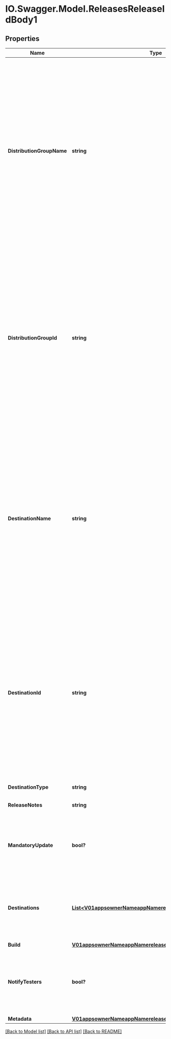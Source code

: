 # IO.Swagger.Model.ReleasesReleaseIdBody1
## Properties

Name | Type | Description | Notes
------------ | ------------- | ------------- | -------------
**DistributionGroupName** | **string** | OBSOLETE. Will be removed in future releases - use destinations instead. Name of a distribution group. The release will be associated with this distribution group. If the distribution group doesn&#x27;t exist a 400 is returned. If both distribution group name and id are passed, the id is taking precedence. | [optional] 
**DistributionGroupId** | **string** | OBSOLETE. Will be removed in future releases - use destinations instead. Id of a distribution group. The release will be associated with this distribution group. If the distribution group doesn&#x27;t exist a 400 is returned. If both distribution group name and id are passed, the id is taking precedence. | [optional] 
**DestinationName** | **string** | OBSOLETE. Will be removed in future releases - use destinations instead. Name of a destination. The release will be associated with this destination. If the destination doesn&#x27;t exist a 400 is returned. If both distribution group name and id are passed, the id is taking precedence. | [optional] 
**DestinationId** | **string** | OBSOLETE. Will be removed in future releases - use destinations instead. Id of a destination. The release will be associated with this destination. If the destination doesn&#x27;t exist a 400 is returned. If both destination name and id are passed, the id is taking precedence. | [optional] 
**DestinationType** | **string** | Not used anymore. | [optional] 
**ReleaseNotes** | **string** | Release notes for this release. | [optional] 
**MandatoryUpdate** | **bool?** | A boolean which determines whether this version should be a mandatory update or not. | [optional] 
**Destinations** | [**List&lt;V01appsownerNameappNamereleasesreleaseIdDestinations&gt;**](V01appsownerNameappNamereleasesreleaseIdDestinations.md) | Distribute this release under the following list of destinations (store groups or distribution groups). | [optional] 
**Build** | [**V01appsownerNameappNamereleasesreleaseIdBuild**](V01appsownerNameappNamereleasesreleaseIdBuild.md) |  | [optional] 
**NotifyTesters** | **bool?** | A boolean which determines whether to notify testers of a new release, default to true. | [optional] [default to true]
**Metadata** | [**V01appsownerNameappNamereleasesreleaseIdMetadata**](V01appsownerNameappNamereleasesreleaseIdMetadata.md) |  | [optional] 

[[Back to Model list]](../README.md#documentation-for-models) [[Back to API list]](../README.md#documentation-for-api-endpoints) [[Back to README]](../README.md)

